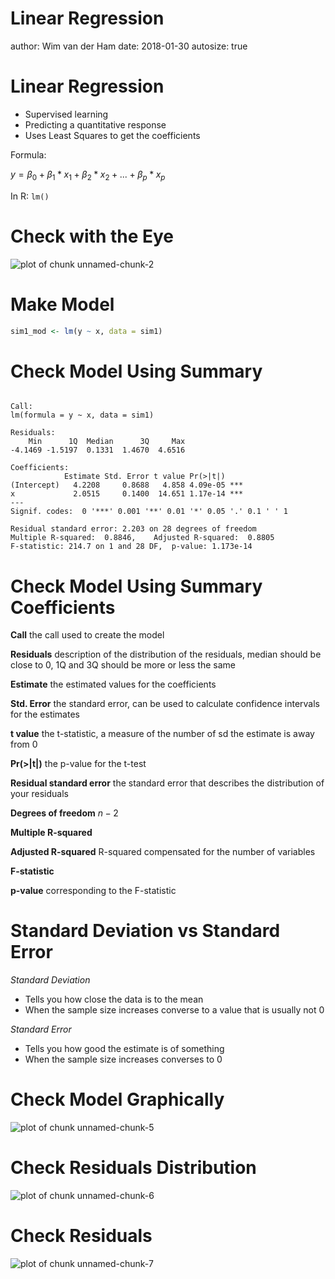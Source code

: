 

Linear Regression
========================================================
author: Wim van der Ham
date: 2018-01-30
autosize: true

Linear Regression
========================================================

- Supervised learning
- Predicting a quantitative response
- Uses Least Squares to get the coefficients

Formula:

$y = β_0 + β_1 * x_1 + β_2 * x_2 + . . . + β_p * x_p$

In R: `lm()`

Check with the Eye
========================================================

![plot of chunk unnamed-chunk-2](lm-figure/unnamed-chunk-2-1.png)

Make Model
========================================================


```r
sim1_mod <- lm(y ~ x, data = sim1)
```

Check Model Using Summary
========================================================


```

Call:
lm(formula = y ~ x, data = sim1)

Residuals:
    Min      1Q  Median      3Q     Max 
-4.1469 -1.5197  0.1331  1.4670  4.6516 

Coefficients:
            Estimate Std. Error t value Pr(>|t|)    
(Intercept)   4.2208     0.8688   4.858 4.09e-05 ***
x             2.0515     0.1400  14.651 1.17e-14 ***
---
Signif. codes:  0 '***' 0.001 '**' 0.01 '*' 0.05 '.' 0.1 ' ' 1

Residual standard error: 2.203 on 28 degrees of freedom
Multiple R-squared:  0.8846,	Adjusted R-squared:  0.8805 
F-statistic: 214.7 on 1 and 28 DF,  p-value: 1.173e-14
```

Check Model Using Summary Coefficients
========================================================

**Call** the call used to create the model

**Residuals** description of the distribution of the residuals, median should be close to 0, 1Q and 3Q should be more or less the same

**Estimate** the estimated values for the coefficients

**Std. Error** the standard error, can be used to calculate confidence intervals for the estimates

**t value** the t-statistic, a measure of the number of sd the estimate is away from 0

**Pr(>|t|)** the p-value for the t-test

**Residual standard error** the standard error that describes the distribution of your residuals

**Degrees of freedom** $n-2$

**Multiple R-squared**

**Adjusted R-squared** R-squared compensated for the number of variables

**F-statistic**

**p-value** corresponding to the F-statistic

Standard Deviation vs Standard Error
========================================================

*Standard Deviation* 

- Tells you how close the data is to the mean
- When the sample size increases converse to a value that is usually not 0

*Standard Error*

- Tells you how good the estimate is of something
- When the sample size increases converses to 0

Check Model Graphically
========================================================

![plot of chunk unnamed-chunk-5](lm-figure/unnamed-chunk-5-1.png)

Check Residuals Distribution
========================================================

![plot of chunk unnamed-chunk-6](lm-figure/unnamed-chunk-6-1.png)

Check Residuals
========================================================

![plot of chunk unnamed-chunk-7](lm-figure/unnamed-chunk-7-1.png)
